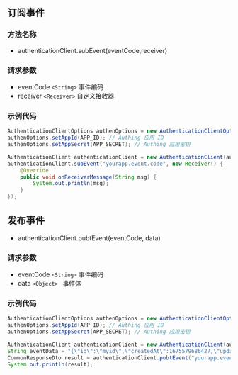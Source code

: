 
## 订阅事件


### 方法名称

- authenticationClient.subEvent(eventCode,receiver)

### 请求参数

- eventCode `<String>`  事件编码
- receiver `<Receiver>` 自定义接收器

### 示例代码

```java
AuthenticationClientOptions authenOptions = new AuthenticationClientOptions();
authenOptions.setAppId(APP_ID); // Authing 应用 ID
authenOptions.setAppSecret(APP_SECRET); // Authing 应用密钥

AuthenticationClient authenticationClient = new AuthenticationClient(authenOptions);
authenticationClient.subEvent("yourapp.event.code", new Receiver() {
    @Override
    public void onReceiverMessage(String msg) {
        System.out.println(msg);
    }
});
```


## 发布事件
- authenticationClient.pubtEvent(eventCode, data)

### 请求参数

- eventCode `<String>`  事件编码
- data `<Object> ` 事件体


### 示例代码

```java
AuthenticationClientOptions authenOptions = new AuthenticationClientOptions();
authenOptions.setAppId(APP_ID); // Authing 应用 ID
authenOptions.setAppSecret(APP_SECRET); // Authing 应用密钥

AuthenticationClient authenticationClient = new AuthenticationClient(authenOptions);
String eventData = "{\"id\":\"myid\",\"createdAt\":1675579686427,\"updatedAt\":1675579686427}";
CommonResponseDto result = authenticationClient.pubtEvent("yourapp.event.code", eventData);
System.out.println(result);
```
